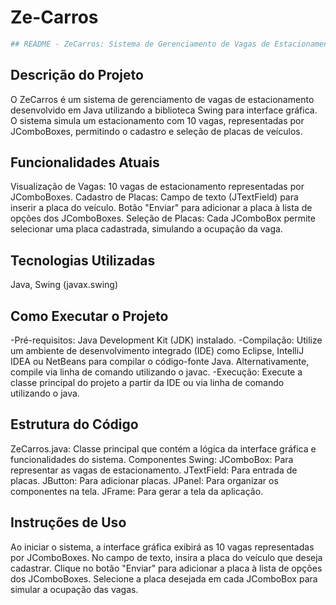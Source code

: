 # Ze-Carros

```bash
## README - ZeCarros: Sistema de Gerenciamento de Vagas de Estacionamento
```

## Descrição do Projeto

O ZeCarros é um sistema de gerenciamento de vagas de estacionamento desenvolvido em Java utilizando a biblioteca Swing para interface gráfica. O sistema simula um estacionamento com 10 vagas, representadas por JComboBoxes, permitindo o cadastro e seleção de placas de veículos.

## Funcionalidades Atuais

Visualização de Vagas:
10 vagas de estacionamento representadas por JComboBoxes.
Cadastro de Placas:
Campo de texto (JTextField) para inserir a placa do veículo.
Botão "Enviar" para adicionar a placa à lista de opções dos JComboBoxes.
Seleção de Placas:
Cada JComboBox permite selecionar uma placa cadastrada, simulando a ocupação da vaga.

## Tecnologias Utilizadas

Java,
Swing (javax.swing)

## Como Executar o Projeto

-Pré-requisitos:
Java Development Kit (JDK) instalado.
-Compilação:
Utilize um ambiente de desenvolvimento integrado (IDE) como Eclipse, IntelliJ IDEA ou NetBeans para compilar o código-fonte Java.
Alternativamente, compile via linha de comando utilizando o javac.
-Execução:
Execute a classe principal do projeto a partir da IDE ou via linha de comando utilizando o java.

## Estrutura do Código

ZeCarros.java: Classe principal que contém a lógica da interface gráfica e funcionalidades do sistema.
Componentes Swing:
JComboBox: Para representar as vagas de estacionamento.
JTextField: Para entrada de placas.
JButton: Para adicionar placas.
JPanel: Para organizar os componentes na tela.
JFrame: Para gerar a tela da aplicação.

## Instruções de Uso

Ao iniciar o sistema, a interface gráfica exibirá as 10 vagas representadas por JComboBoxes.
No campo de texto, insira a placa do veículo que deseja cadastrar.
Clique no botão "Enviar" para adicionar a placa à lista de opções dos JComboBoxes.
Selecione a placa desejada em cada JComboBox para simular a ocupação das vagas.

